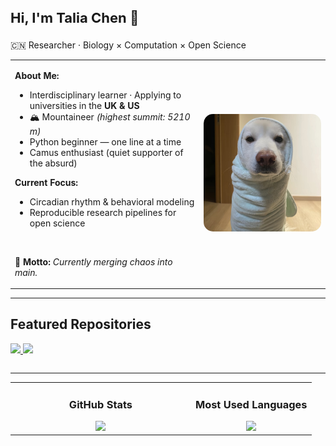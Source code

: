 <h3 style="font-size:22px;">Hi, I'm Talia Chen 🧬</h3>
<p>🇨🇳 Researcher · Biology × Computation × Open Science</p>
<table>
<tr>
<td width="60%" valign="top">

<p><b>About Me:</b></p>

<ul>
  <li>Interdisciplinary learner · Applying to universities in the <b>UK & US</b></li>
  <li>🏔️ Mountaineer <i>(highest summit: 5210 m)</i></li>
  <li>Python beginner — one line at a time</li>
  <li>Camus enthusiast (quiet supporter of the absurd)</li>
</ul>

<p><b>Current Focus:</b></p>

<ul>
  <li>Circadian rhythm & behavioral modeling</li>
  <li>Reproducible research pipelines for open science</li>
</ul>
<br>
<p><b>💭 Motto:</b> <i>Currently merging chaos into main.</i></p>
</td>
<td width="40%" align="center" valign="middle">

<img src="https://github.com/chentalia317-alt/chentalia317-alt/blob/main/dog.jpg" alt="Talia" width="100%" style="border-radius:15px;"/>

</td>
</tr>
</table>

---

<table>
<tr>
  
## Featured Repositories
<a href="https://github.com/chentalia317-alt/sleep-hygiene-intervention">
  <img src="https://github-readme-stats.vercel.app/api/pin/?username=chentalia317-alt&repo=sleep-hygiene-intervention&hide_border=true" />
</a>

<a href="https://github.com/chentalia317-alt/panda-behavior-observation">
  <img src="https://github-readme-stats.vercel.app/api/pin/?username=chentalia317-alt&repo=panda-behavior-observation&hide_border=true" />
</a>
</td>
</tr>
</table>

---
<table>
<tr>
<td width="60%" align="center">

### GitHub Stats
<img height="165" src="https://github-readme-stats.vercel.app/api?username=chentalia317-alt&show_icons=true&count_private=true&hide_border=true" />

</td>
<td width="40%" align="center">

### Most Used Languages
<img height="165" src="https://github-readme-stats.vercel.app/api/top-langs/?username=chentalia317-alt&layout=compact&hide_border=true" />
</td>
</tr>
</table>
